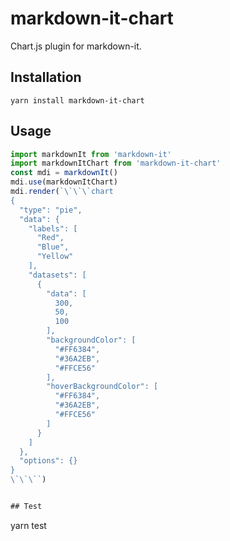 # markdown-it-chart

Chart.js plugin for markdown-it.


## Installation

```
yarn install markdown-it-chart
```


## Usage

```JavaScript
import markdownIt from 'markdown-it'
import markdownItChart from 'markdown-it-chart'
const mdi = markdownIt()
mdi.use(markdownItChart)
mdi.render(`\`\`\`chart
{
  "type": "pie",
  "data": {
    "labels": [
      "Red",
      "Blue",
      "Yellow"
    ],
    "datasets": [
      {
        "data": [
          300,
          50,
          100
        ],
        "backgroundColor": [
          "#FF6384",
          "#36A2EB",
          "#FFCE56"
        ],
        "hoverBackgroundColor": [
          "#FF6384",
          "#36A2EB",
          "#FFCE56"
        ]
      }
    ]
  },
  "options": {}
}
\`\`\``)


## Test

```
yarn test
```
